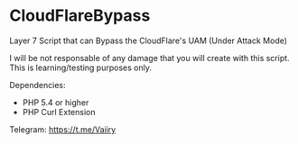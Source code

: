 # CloudFlareBypass
Layer 7 Script that can Bypass the CloudFlare's UAM (Under Attack Mode)

I will be not responsable of any damage that you will create with this script.
This is learning/testing purposes only.

Dependencies:
- PHP 5.4 or higher
- PHP Curl Extension

Telegram: https://t.me/Vaiiry
